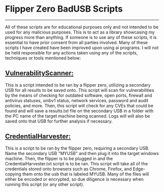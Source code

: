 # Flipper Zero BadUSB Scripts
---------------------
All of these scripts are for educational purposes only and not intended to be used for any malicious purposes. This is to act as a library showcasing my progress more than anything. If someone is to use any of these scripts, it is essential to have prior consent from all parties involved. Many of these scripts I have created have been improved upon using ai programs. I will not be held responsible for any actions taken using any of the scripts, techniques or tools mentioned below:

## [VulnerabilityScanner:](https://github.com/MarkCyber/PayloadsAllTheThings/blob/master/BadUSB/VulnerabilityScanner.txt)
This is a script intended to be ran by a flipper zero, utilizing a secondary USB for all results to be saved onto. This script will scan for vulnerabilities by the means of checking for outdated software, open ports, firewall and antivirus statuses, smbv1 status, network services, password and audit policies, and more. Then, this script will check for any CVEs that could be found and will save a results.txt file on the secondary USB in a folder with the PC name of the target machine being scanned. Logs will will also be saved onto that USB for further analysis if necessary.

## [CredentialHarvester:](https://github.com/MarkCyber/PayloadsAllTheThings/blob/master/BadUSB/CredentialHarvester.txt)
This is a script to be ran by the flipper zero, requiring a secondary USB. Name the secondary USB "MYUSB" and then plug it into the target windows machine. Then, the flipper is to be plugged in and the CredentialHarvester.txt script is to be ran. This script will take all of the credentials stored onto browsers such as Chrome, Firefox, and Edge- copying them onto the usb that is labeled MYUSB. Many of the files will either be encoded or encrypted, so due diligence is necessary when running this script (or any other script).
